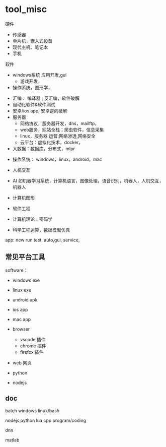 # tool_misc



硬件

* 传感器
* 单片机，嵌入式设备
* 现代主机、笔记本
* 手机

软件

* windows系统 应用开发,gui
  * 游戏开发，
* 操作系统，图形学，

- 汇编： 编译器 ; 反汇编，软件破解
- 自动化软件&软件测试
- 安卓/ios app; 安卓逆向破解
- 服务器
  - 网络协议，服务器开发，dns，mailftp，
  - web服务，网站全栈；爬虫软件，信息采集
  - linux，服务器 运营;网络渗透,网络安全
  - 云平台：虚拟化技术，docker，
- 大数据：数据库，分布式，mlpr



* 操作系统： windows，linux，android，mac



* 人机交互
* AI 如机器学习系统，计算机语言，图像处理，语音识别，机器人，人机交互，机器人
* 计算机图形
* 软件工程
* 计算机理论：密码学
* 科学工程运算，数据模型仿真







app: new  run test, auto,gui, service,

## 常见平台工具
software：
* windows exe
* linux exe
* android apk
* ios app
* mac app

* browser
    * vscode 插件
    * chrome 插件
    * firefox 插件
* web 网页
* python
* nodejs

## doc

batch
windows
linux/bash

nodejs
python
lua
cpp
program/coding

dnn

matlab
